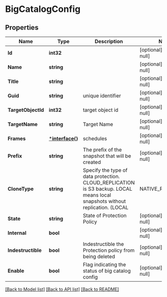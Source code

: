 # BigCatalogConfig

## Properties
Name | Type | Description | Notes
------------ | ------------- | ------------- | -------------
**Id** | **int32** |  | [optional] [default to null]
**Name** | **string** |  | [optional] [default to null]
**Title** | **string** |  | [optional] [default to null]
**Guid** | **string** | unique identifier | [optional] [default to null]
**TargetObjectId** | **int32** | target object id | [optional] [default to null]
**TargetName** | **string** | Target Name | [optional] [default to null]
**Frames** | [***interface{}**](interface{}.md) | schedules | [optional] [default to null]
**Prefix** | **string** | The prefix of the snapshot that will be created | [optional] [default to null]
**CloneType** | **string** | Specify the type of data protection. CLOUD_REPLICATION is S3 backup. LOCAL means local snapshots without replication. (LOCAL | NATIVE_REPLICATION | CLOUD_REPLICATION) | [optional] [default to null]
**State** | **string** | State of Protection Policy | [optional] [default to null]
**Internal** | **bool** |  | [optional] [default to null]
**Indestructible** | **bool** | Indestructible the Protection policy from being deleted | [optional] [default to null]
**Enable** | **bool** | Flag indicating the status of big catalog config | [optional] [default to null]

[[Back to Model list]](../README.md#documentation-for-models) [[Back to API list]](../README.md#documentation-for-api-endpoints) [[Back to README]](../README.md)


